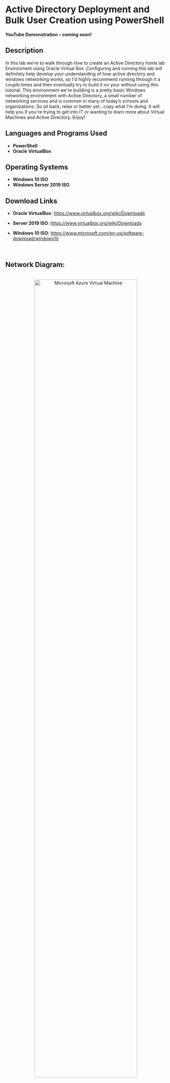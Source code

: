 # Active Directory Deployment and Bulk User Creation using PowerShell

**YouTube Demonstration – coming soon!**

## Description

In this lab we're to walk through how to create an Active Directory home lab Environment using Oracle Virtual Box. Configuring and running this lab will definitely help develop your understanding of how active directory and windows networking works, so I'd highly recommend running through it a couple times and then eventually try to build it on your without using this tutorial. This environment we're building is a pretty basic Windows networking environment with Active Directory, a small number of networking services and is common in many of today’s schools and organizations. So sit back, relax or better yet...copy what I'm doing. It will help you if you're trying to get into IT or wanting to learn more about Virtual Machines and Active Directory. Enjoy!


## Languages and Programs Used

-   **PowerShell**
-   **Oracle VirtualBox**

## Operating Systems

-   **Windows 10 ISO**
-   **Windows Server 2019 ISO**

## Download Links
<ul>
<li>
<p><span class="yt-core-attributed-string--link-inherit-color" dir="auto"><strong>Oracle VirtualBox</strong>:&nbsp;<a href="https://www.virtualbox.org/wiki/Downloads">https://www.virtualbox.org/wiki/Downloads</a></span></p>
</li>
<li>
<p><span class="yt-core-attributed-string--link-inherit-color" dir="auto"><strong>Server 2019 ISO</strong>:&nbsp;<a href="https://www.virtualbox.org/wiki/Downloads">https://www.virtualbox.org/wiki/Downloads</a></span></p>
</li>
<li>
<p><span class="yt-core-attributed-string--link-inherit-color" dir="auto"><strong>Windows 10 ISO</strong>:&nbsp;<a href="https://www.microsoft.com/en-us/software-download/windows10">https://www.microsoft.com/en-us/software-download/windows10</a></span></p>
</li>
</ul>
<p>&nbsp;</p>

## Network Diagram:
<p align="center">
<br/>
<img src="https://i.imgur.com/x12bzqc.png" height="80%" width="80%" alt="Microsoft Azure Virtual Machine"/>
<br /></p>
<br />


Just to give a high-level overview of what we're going to do in this lab, I’ll have you first refer to the network diagram so that you can look at to get an idea of what’s accomplished in this tutorial.

<ul>
<li>The first thing we're going to do is download and install Oracle VirtualBox, which is what we're going to use to run our virtual machines.</li>
<li>After that's installed, we're going to download a Windows 10 ISO and a Server 2019 ISO that we're going to use to install the two operating systems on two separate virtual machines.</li>
<li>Next, after we have everything downloaded and installed, we're going to create our first virtual machine, which is going to be our domain controller, which is going to house Active Directory.</li>
<li>We're going to give this virtual machine two network adapters: one is going to be used to connect to the outside internet, and the other one is going to be used to connect to the VirtualBox private network that the clients are going to connect to.</li>
<li>After our virtual machine is created, we're going to install Server 2019 on it and then we're going to assign IP addressing for the internal network. The external network will automatically get IP addressing from your home network or your home router, so we don't have to worry about properly subnetting and what/not (that&rsquo;s for a later video lol).</li>
<li>After we have IP addressing set up, we're going to name the server and then we're going to install Active Directory and create our domain.</li>
<li>Then, we're going to configure that and routing so the clients on the private network can reach the internet through the domain controller.</li>
<li>Next, we're going to set up DHCP on the domain controller so when we create our Windows 10 machine (which will automatically get an IP address).</li>
<li>The last thing we do on the domain controller before we create our client virtual machine is we're going to run a PowerShell script that will automatically create a thousand users in Active Directory, and I'll do a quick rundown through the script and explain what each line is so you can kind of get an intuition on how PowerShell is useful and what kind of things you can use it for.</li>
<li>After creating the users, we're going to create another virtual machine and install Windows 10 on it, and that virtual machine will be connected to the private VirtualBox network. We're going to name that machine "Client1" and join it to the domain, and then we're going to log into it with one of our domain accounts.</li>
</ul>

At this point, our tutorial is going to be pretty much concluded.
<br />
<br />





## Part 1: Installing VirtualBox

1.  Download VirtualBox from the website by opening the following link in a new tab: <https://www.virtualbox.org/>
    1.  Click blue Download button
    <p align="center">
    <br/>
    <img src="https://i.imgur.com/EsLsrn0.png" height="70%" width="70%" alt="Microsoft Azure Virtual Machine"/>
    <br /></p>
    <br />



    2.  Choose the platform - **Windows hosts** for me.
    3.  When you're done downloading the installer, you're going to also want to download the **Extension Pack**:<br/>
    <p align="center">
    <br/>
    <img src="https://i.imgur.com/Jij6ysP.png" height="80%" width="80%" alt="Microsoft Azure Virtual Machine"/>
    <br /></p>
    <br />
    <br/>
2.  While that is downloading: Checkout the SHA256 checksums links (within the green square on th screenshot) on this page to determine if the file has been tampered with in transit (during the download).
    1.  The SHA256 checksums link will open a new tab with a list of hashes (shown below).<br/>

<ul>
<li>Now the VirtualBox installer is in the Downloads folder:</li>
</ul>
<p align="center"><br /><img src="https://i.imgur.com/9ulDx0V.png" alt="Microsoft Azure Virtual Machine" width="70%" height="70%" /></p>
<p align="center">&nbsp;</p>
<p align="center">&nbsp;</p>
<ul>
<li>Open PowerShell, go to the downloads folder, type Get-FileHash followed by V then tab (file shows up). Hit enter to generate the SHA256 hash:</li>
</ul>
<p align="center"><br /><img src="https://i.imgur.com/y5oBk7b.png" alt="Microsoft Azure Virtual Machine" width="70%" height="70%" /></p>
<p align="center">&nbsp;</p>
<p align="center">&nbsp;</p>
<ul>
<li>Double-click and copy the hash from PowerShell and do a Ctrl-F and paste back in the new tab browser of SHA256 checksum hashes provided by Virtual Box:</li>
</ul>
<p align="center"><br /><img src="https://i.imgur.com/xjJNpbV.png" alt="Microsoft Azure Virtual Machine" width="70%" height="70%" /> </p>
<ul>
<li>As you can see, the hash from PowerShell matches the provided hash. So, we know for a fact that the file has not been tampered with in-transit.<br /><br /></li>
</ul>
    <br/>
    <br/>
    <br/>
3.  Now run the exe file from the download folder and follow the install wizard:<br/>
<br/>
<br/>
4.  Hit Next:  <br/>
        <p align="center">
    <br/>
    <img src="https://i.imgur.com/pgvveld.png" height="70%" width="70%" alt="Microsoft Azure Virtual Machine"/>
    <br /></p>
    <br/>
    <br/>
    
5.  On the next page (Custom Setup) you can change the location of where VirtualBox is installed (I’m going to accept the defaults and hit Next):  <br/>
        <p align="center">
    <br/>
    <img src="https://i.imgur.com/yKj2Xh3.png" height="70%" width="70%" alt="Microsoft Azure Virtual Machine"/>
    <br /></p>
    <br/>
    <br/>
    
6.  The next screen will tell you that it will “reset you network connection and will temporarily disconnect you from the network”. Go ahead and hit Yes if you’re good with that:  <br/>
        <p align="center">
    <br/>
    <img src="https://i.imgur.com/ikCcICC.png" height="70%" width="70%" alt="Microsoft Azure Virtual Machine"/>
    <br /></p>
    <br/>
    <br/>
    
7.  Hit Yes on the Python Core screen as well:  <br/>
        <p align="center">
    <br/>
    <img src="https://i.imgur.com/ecg3HjB.png" height="70%" width="70%" alt="Microsoft Azure Virtual Machine"/>
    <br /></p>
    <br/>
    <br/>
    
8.  Select Install:  <br/>
        <p align="center">
    <br/>
    <img src="https://i.imgur.com/v6amPxt.png" height="70%" width="70%" alt="Microsoft Azure Virtual Machine"/>
    <br /></p>
    <br/>
    <br/>
    
9.  Wait for it to complete:  <br/>
        <p align="center">
    <br/>
    <img src="https://i.imgur.com/AKDykXX.png" height="70%" width="70%" alt="Microsoft Azure Virtual Machine"/>
    <br /></p>
    <br/>
    <br/>
    
10. When it’s done you’ll see the “Installation Complete” screen:  <br/>
        <p align="center">
    <br/>
    <img src="https://i.imgur.com/lDtR4ZN.png" height="70%" width="70%" alt="Microsoft Azure Virtual Machine"/>
    <br /></p>
    <br/>
    <br/>
    
11. Finally hit Finish and VirtualBox will automatically pop on:  <br/>
        <p align="center">
    <br/>
    <img src="https://i.imgur.com/ORalQJ2.png" height="70%" width="70%" alt="Microsoft Azure Virtual Machine"/>
    <br /></p>
    <br/>
    <br/>
    <br/>
    <br/>

#### **Part 2: Configuring VirtualBox with a Windows OS**
<ul>

<ol>
1. Create a Windows 10 image file for the VirtualBox OS (you can do this many different ways):<br/>
    <br/>
<ol style="list-style-type: lower-alpha;">
<li>Go to the Microsoft download center by opening the following link in a new tab:<a href="https://www.microsoft.com/en-ca/software-download/windows10">https://www.microsoft.com/en-ca/software-download/windows10</a><br /><br /></li>
<li>It might prompt you to Login or fill out some info like your name, email, job title, etc...(but it's totally legit)<br /><br /><br /></li>
<li>Scroll down and select the &ldquo;Download tool now&rdquo; button:<br /><br /><br /></li>
           <p align="center">
    <br/>
    <img src="https://i.imgur.com/asglkSp.png" height="70%" width="70%" alt="Microsoft Azure Virtual Machine"/>
    <br /></p>
    <br/>
    <br/>

    
<li>Open the download:<br /><br /><br /></li>
   <p align="center">
    <br/>
    <img src="https://i.imgur.com/2N7KlH5.png" height="70%" width="70%" alt="Microsoft Azure Virtual Machine"/>
    <br /></p>
    <br/>
    <br/>
    
<li>Eventually you&rsquo;ll see this screen in which you need to Accept:<br /><br /><br /></li>
       <p align="center">
    <br/>
    <img src="https://i.imgur.com/zU43CPw.png" height="70%" width="70%" alt="Microsoft Azure Virtual Machine"/>
    <br /></p>
    <br/>
    <br/>
    
<li>On the &ldquo;What do you want to do?&rdquo; screen, select the second option and hit Next:<br /><br /><br /></li>
       <p align="center">
    <br/>
    <img src="https://i.imgur.com/HAsyCZC.png" height="70%" width="70%" alt="Microsoft Azure Virtual Machine"/>
    <br /></p>
    <br/>
    <br/>
    
<li>The next screen you&rsquo;ll be able to change language, architecture and edition if you need to (I&rsquo;m just going to hit next):<br /><br /><br /></li>
       <p align="center">
    <br/>
    <img src="https://i.imgur.com/qFPYiql.png" height="70%" width="70%" alt="Microsoft Azure Virtual Machine"/>
    <br /></p>
    <br/>
    <br/>
    
<li>The next screen lets you choose between a USB flash drive or an ISO file. Select ISO file, hit Next and save it wherever you like:<br /><br /><br /></li>
       <p align="center">
    <br/>
    <img src="https://i.imgur.com/k4avGVy.png" height="70%" width="70%" alt="Microsoft Azure Virtual Machine"/>
    <br /></p>
    <br/>
    <br/>
    
<li>Once you&rsquo;ve chosen a download folder it will begin:<br /><br />Note: When the installation is complete, you have to hit Finish on the screen that mentions &ldquo;burning to a DVD&rdquo; (at least I had to). All that does is create a drive in File Explorer called DVD Drive.</li>
       <p align="center">
    <br/>
    <img src="https://i.imgur.com/Xo3GfmN.png" height="70%" width="70%" alt="Microsoft Azure Virtual Machine"/>
    <br /></p>
    <br/>
    <br/>
    
</ol>
</li>
</ol>
</li>
</ul>
<br/>
<br/>


### Create Windows VM
<p>&nbsp;</p>
<p>While that&rsquo;s downloading, hop over to VirtualBox and we&rsquo;ll start creating the VM:</p>
<p style="text-align: center;"><img src="https://i.imgur.com/jqZ6rb5.png" alt="Microsoft Azure Virtual Machine" width="70%" height="70%" /></p>
<p>&nbsp;</p>
<p><br /><br /> Hit the New star-looking button at the top:</p>
<p style="text-align: center;"><img src="https://i.imgur.com/a0aCej0.png" alt="Microsoft Azure Virtual Machine" width="70%" height="70%" /></p>
<p>&nbsp;</p>
<p><br /><br /> Give your VM a Name and specify where you want to store VM files:</p>
<p style="text-align: center;"><img src="https://i.imgur.com/v2MjLCd.png" alt="Microsoft Azure Virtual Machine" width="70%" height="70%" /></p>
<ul>
<li>Name: <strong>Windows10-VM-mydomain</strong></li>
<li>Folder: <strong>C:\Users\guild\VirtualBox VMs</strong></li>
<li>ISO Image: <strong>C:\Users\guild\VirtualBox VMs\Windows.iso</strong> (choose location where you saved it to)</li>
<li>Skip Unattended Installation: <strong>Check the box</strong> (this allows to install the OS manually)</li>
</ul>
<p>&nbsp;</p>
<p><br /><br /><br /> The next &ldquo;Hardware&rdquo; screen allows you to configure the VM&rsquo;s memory and CPU Processors. (keep in mind that this will be relying on your physical computer&rsquo;s resources):</p>
<p style="text-align: center;"><img src="https://i.imgur.com/TQG3cTD.png" alt="Microsoft Azure Virtual Machine" width="70%" height="70%" /><br /> Just for the installation processe, I:</p>
<ul>
<li>Increased the Base Memory to <strong>4096 MB</strong> (4 Gigs)</li>
<li>Decreased the CPU to <strong>3 Processors </strong></li>
</ul>
<p style="text-align: left;"><em>(it just makes it go a whole lot quicker....trust me. If you notice these setting eating too much of you host's resources, by all means lower these)</em></p>
<p style="text-align: left;"><br /> Hit <strong>Next</strong> <br /><br /></p>
<p><br /><br /> For the Virtual Hard disk, I decreased to <strong>30 Gigs</strong>:</p>
<p style="text-align: center;"><img src="https://i.imgur.com/VOtgko0.png" alt="Microsoft Azure Virtual Machine" width="70%" height="70%" /></p>
<p><br /> Hit <strong>Next</strong> </p>
<p>&nbsp;</p>
<p><br /><br /> Finally you&rsquo;ll see a Summary of what you just configured:</p>
<p style="text-align: center;"><img src="https://i.imgur.com/xLEvIvO.png" alt="" width="718" height="382" /></p>
<p><br /> If you&rsquo;re good to go, click <strong>Finish</strong> <br /><br /><br /></p>
<p>&nbsp;</p>
<p>Shortly you should see the new Windows10 virtual machine in VirtualBox:</p>
<p style="text-align: center;"><img src="https://i.imgur.com/AfUDgv1.png" alt="Microsoft Azure Virtual Machine" width="70%" height="70%" /></p>
<p><br />Go ahead and hit the green arrow labeled <strong>Start</strong> at the top. <br /><br /></p>
<p>&nbsp;</p>
<p><br /> Eventually, you&rsquo;ll be presented with the Windows Setup page:</p>
<p style="text-align: center;"><br /><img src="https://i.imgur.com/piVokV5.png" alt="Microsoft Azure Virtual Machine" width="70%" height="70%" /></p>
<p>Hit <strong>Next</strong> <br /><br /></p>
<p>&nbsp;</p>
<p>&nbsp;</p>
<p><br /> Hit <strong>Install Now</strong>:</p>
<p style="text-align: center;"><img src="https://i.imgur.com/C0Cu9lA.png" alt="Microsoft Azure Virtual Machine" width="70%" height="70%" /></p>
<p>&nbsp;</p>
<p>&nbsp;</p>
<p><br /><br /> Once you&rsquo;re presented with Activate Windows screen; select &ldquo;<strong>I don&rsquo;t have a product key</strong>&rdquo; at the bottom to the left of the Next button:</p>
<p style="text-align: center;"><img src="https://i.imgur.com/139DaiG.png" alt="Microsoft Azure Virtual Machine" width="70%" height="70%" /></p>
<p>&nbsp;</p>
<p>&nbsp;</p>
<p><br /><br /> For the operating system option, select <strong>Windows 10 Pro</strong>:</p>
<p style="text-align: center;"><br /><img src="https://i.imgur.com/j1kgeQT.png" alt="Microsoft Azure Virtual Machine" width="70%" height="70%" /></p>
<p>Hit <strong>Next</strong> </p>
<p>&nbsp;</p>
<p><br /><br /> <strong>Accept the license terms</strong>:</p>
<p style="text-align: center;"><img src="https://i.imgur.com/atn5HDr.png" alt="Microsoft Azure Virtual Machine" width="70%" height="70%" /></p>
<p><br />Hit <strong>Next</strong> </p>
<p>&nbsp;</p>
<p>&nbsp;</p>
<p><br /><br /> Now choose the second option <strong>Custom: Install Windows only (advanced)</strong></p>
<p style="text-align: center;"><img src="https://i.imgur.com/tQdQFKe.png" alt="Microsoft Azure Virtual Machine" width="70%" height="70%" /></p>
<p>&nbsp;</p>
<p>&nbsp;</p>
<p><br /><br /> Hit <strong>next</strong> on the following screen:</p>
<p style="text-align: center;"><img src="https://i.imgur.com/EkBjFc3.png" alt="Microsoft Azure Virtual Machine" width="70%" height="70%" /></p>
<p>&nbsp;</p>
<p>&nbsp;</p>
<p>&nbsp;</p>
<p><br /><br /> Now you will see the installation of Windows 10 has started:</p>
<p style="text-align: center;"><img src="https://i.imgur.com/y5YPtpz.png" alt="Microsoft Azure Virtual Machine" width="70%" height="70%" /></p>
<p>&nbsp;</p>
<p>&nbsp;</p>
<p><br /><br /> Windows will restart automatically to finalize installation:</p>
<p style="text-align: center;"><img src="https://i.imgur.com/RqOYd65.png" alt="Microsoft Azure Virtual Machine" width="70%" height="70%" /></p>
<p>&nbsp;</p>
<p>&nbsp;</p>
<p><br /><br /> Choose your region (<strong>United States</strong>):</p>
<p style="text-align: center;"><br /><img src="https://i.imgur.com/MZFxlUP.png" alt="Microsoft Azure Virtual Machine" width="70%" height="70%" /></p>
<p style="text-align: center;">&nbsp;</p>
<p style="text-align: center;">&nbsp;</p>
<p style="text-align: center;">&nbsp;</p>
<p style="text-align: center;">&nbsp;</p>
<p>Hit&nbsp;<strong>Yes</strong>:</p>
<p style="text-align: center;"><img src="https://i.imgur.com/K6GBSdD.png" alt="Microsoft Azure Virtual Machine" width="70%" height="70%" /><br /><br /></p>
<p style="text-align: left;">&nbsp;</p>
<p style="text-align: left;">&nbsp;</p>
<p style="text-align: left;">Hit <strong>Skip</strong>:</p>
<p style="text-align: center;"><img src="https://i.imgur.com/16vfa5Q.png" alt="Microsoft Azure Virtual Machine" width="70%" height="70%" /></p>
<p>&nbsp;</p>
<p>&nbsp;</p>
<p><br /><br /> Select &ldquo;<strong>Set up for personal use</strong>&rdquo; and &ldquo;<strong>Next</strong>&rdquo;:</p>
<p style="text-align: center;"><img src="https://i.imgur.com/zSzJQXm.png" alt="Microsoft Azure Virtual Machine" width="70%" height="70%" /></p>
<p>&nbsp;</p>
<p>&nbsp;</p>
<p>&nbsp;</p>
<p><br /> Select &ldquo;<strong>Offline account</strong>&rdquo; on bottom left:</p>
<p style="text-align: center;"><img src="https://i.imgur.com/AR4rmuk.png" alt="Microsoft Azure Virtual Machine" width="70%" height="70%" /></p>
<p>&nbsp;</p>
<p>&nbsp;</p>
<p><br /><br /> Then &ldquo;<strong>Limited experience</strong>&rdquo;:</p>
<p style="text-align: center;"><img src="https://i.imgur.com/WbUbVn3.png" alt="Microsoft Azure Virtual Machine" width="70%" height="70%" /></p>
<p>&nbsp;</p>
<p>&nbsp;</p>
<p><br /><br /> Input a username and hit Next:</p>
<p style="text-align: center;"><img src="https://i.imgur.com/ZfFlF1N.png" alt="Microsoft Azure Virtual Machine" width="70%" height="70%" /></p>
<p>&nbsp;</p>
<p>&nbsp;</p>
<p><br /><br /> Input a Password and hit Next:</p>
<p style="text-align: center;"><img src="https://i.imgur.com/ThUV5vG.png" alt="Microsoft Azure Virtual Machine" width="70%" height="70%" /></p>
<p>&nbsp;</p>
<p>&nbsp;</p>
<p><br /><br /> Confirm your Password:</p>
<p style="text-align: center;"><img src="https://i.imgur.com/dLNYvbI.png" alt="Microsoft Azure Virtual Machine" width="70%" height="70%" /></p>
<p>&nbsp;</p>
<p>&nbsp;</p>
<p><br /><br /> Answer the Security Questions:</p>
<p style="text-align: center;"><img src="https://i.imgur.com/Y2HQnmb.png" alt="Microsoft Azure Virtual Machine" width="70%" height="70%" /></p>
<p>&nbsp;</p>
<p>&nbsp;</p>
<p><br /><br /> Select &ldquo;<strong>Not now</strong>&rdquo;:</p>
<p style="text-align: center;"><img src="https://i.imgur.com/yFb9aJ1.png" alt="Microsoft Azure Virtual Machine" width="70%" height="70%" /></p>
<p>&nbsp;</p>
<p>&nbsp;</p>
<p><br /><br /> You can do what you like here, but I always toggle these to No:</p>
<p style="text-align: center;"><img src="https://i.imgur.com/8ssdysG.png" alt="Microsoft Azure Virtual Machine" width="70%" height="70%" /></p>
<p>&nbsp;</p>
<p><br /><br /> Hit <strong>Skip</strong>:</p>
<p style="text-align: center;"><img src="https://i.imgur.com/o96OZDB.png" alt="Microsoft Azure Virtual Machine" width="70%" height="70%" /></p>
<p>&nbsp;</p>
<p>&nbsp;</p>
<p><br /><br /> Select &ldquo;<strong>Not now</strong>&rdquo;:</p>
<p style="text-align: center;"><img src="https://i.imgur.com/MarvDl1.png" alt="Microsoft Azure Virtual Machine" width="70%" height="70%" /></p>
<p>&nbsp;</p>
<p>&nbsp;</p>
<p><br /><br /> Finally, we&rsquo;re up and running:</p>
<p style="text-align: center;"><img src="https://i.imgur.com/thcIT4l.png" alt="Microsoft Azure Virtual Machine" width="70%" height="70%" /></p>
<p><br /><br /> Create a username and password once Windows is done installing (below is my example)</p>
<ul>
<li>Username: aaron</li>
<li>Password: Neverhappened86</li>
</ul>
